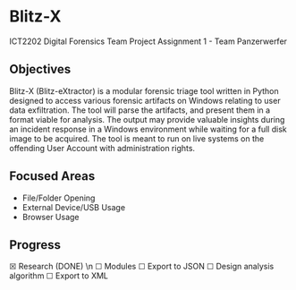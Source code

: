 # Blitz-X
ICT2202 Digital Forensics Team Project Assignment 1 - Team Panzerwerfer

## Objectives
Blitz-X (Blitz-eXtractor) is a modular forensic triage tool written in Python designed to access various forensic artifacts on Windows relating to user data exfiltration. The tool will parse the artifacts, and present them in a format viable for analysis. The output may provide valuable insights during an incident response in a Windows environment while waiting for a full disk image to be acquired. The tool is meant to run on live systems on the offending User Account with administration rights.

## Focused Areas
* File/Folder Opening
* External Device/USB Usage
* Browser Usage

## Progress 
☒ Research (DONE) \n
☐ Modules 
☐ Export to JSON
☐ Design analysis algorithm
☐ Export to XML
